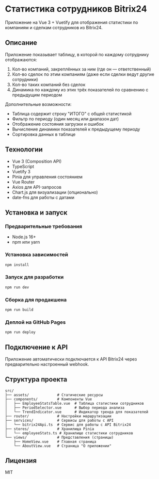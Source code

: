 # Статистика сотрудников Bitrix24

Приложение на Vue 3 + Vuetify для отображения статистики по компаниям и сделкам сотрудников из Bitrix24.

## Описание

Приложение показывает таблицу, в которой по каждому сотруднику отображаются:

1. Кол-во компаний, закреплённых за ним (где он — ответственный)
2. Кол-во сделок по этим компаниям (даже если сделки ведут другие сотрудники)
3. Кол-во таких компаний без сделок
4. Динамика по каждому из этих трёх показателей по сравнению с предыдущим периодом

Дополнительные возможности:

- Таблица содержит строку "ИТОГО" с общей статистикой
- Фильтр по периоду (один месяц или диапазон дат)
- Отображение состояния загрузки и ошибок
- Вычисление динамики показателей к предыдущему периоду
- Сортировка данных в таблице

## Технологии

- Vue 3 (Composition API)
- TypeScript
- Vuetify 3
- Pinia для управления состоянием
- Vue Router
- Axios для API-запросов
- Chart.js для визуализации (опционально)
- date-fns для работы с датами

## Установка и запуск

### Предварительные требования

- Node.js 16+
- npm или yarn

### Установка зависимостей

```bash
npm install
```

### Запуск для разработки

```bash
npm run dev
```

### Сборка для продакшена

```bash
npm run build
```

### Деплой на GitHub Pages

```bash
npm run deploy
```

## Подключение к API

Приложение автоматически подключается к API Bitrix24 через предварительно настроенный webhook. 

## Структура проекта

```
src/
├── assets/             # Статические ресурсы
├── components/         # Компоненты Vue
│   ├── EmployeeStatsTable.vue  # Таблица статистики сотрудников
│   ├── PeriodSelector.vue      # Выбор периода анализа
│   └── TrendIndicator.vue      # Индикатор тренда для показателей
├── router/             # Настройки маршрутизации
├── services/           # Сервисы для работы с API
│   └── bitrix24Api.ts  # Сервис для работы с API Bitrix24
├── stores/             # Хранилища Pinia
│   └── employeeStats.ts # Хранилище статистики сотрудников
└── views/              # Представления (страницы)
    ├── HomeView.vue    # Главная страница
    └── AboutView.vue   # Страница "О приложении"
```

## Лицензия

MIT
